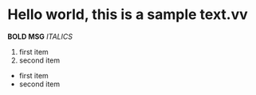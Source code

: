 # **Hello world, this is a sample text.vv**
**BOLD MSG**
*ITALICS*
1. first item 
2. second item 

- first item
- second item 
 
